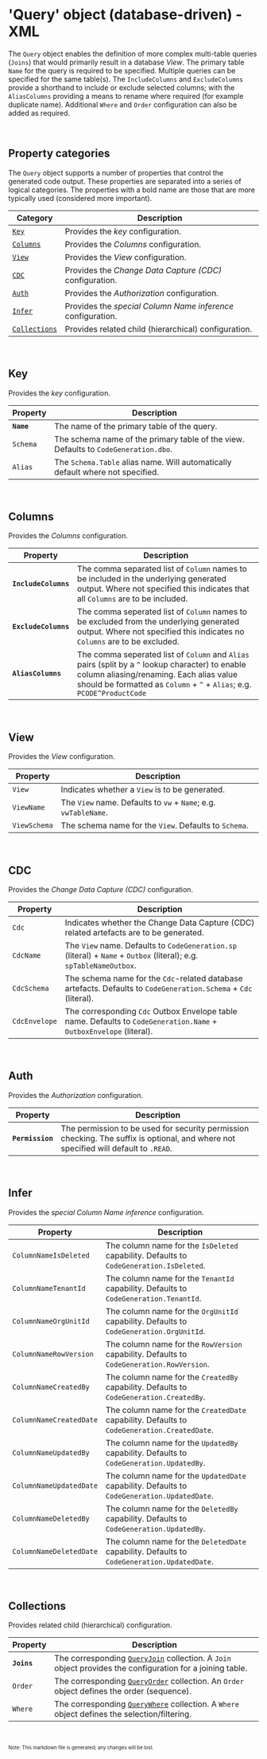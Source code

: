 # 'Query' object (database-driven) - XML

The `Query` object enables the definition of more complex multi-table queries (`Joins`) that would primarily result in a database _View_. The primary table `Name` for the query is required to be specified. Multiple queries can be specified for the same table(s). The `IncludeColumns` and `ExcludeColumns` provide a shorthand to include or exclude selected columns; with the `AliasColumns` providing a means to rename where required (for example duplicate name). Additional `Where` and `Order` configuration can also be added as required.

<br/>

## Property categories
The `Query` object supports a number of properties that control the generated code output. These properties are separated into a series of logical categories. The properties with a bold name are those that are more typically used (considered more important).

Category | Description
-|-
[`Key`](#Key) | Provides the _key_ configuration.
[`Columns`](#Columns) | Provides the _Columns_ configuration.
[`View`](#View) | Provides the _View_ configuration.
[`CDC`](#CDC) | Provides the _Change Data Capture (CDC)_ configuration.
[`Auth`](#Auth) | Provides the _Authorization_ configuration.
[`Infer`](#Infer) | Provides the _special Column Name inference_ configuration.
[`Collections`](#Collections) | Provides related child (hierarchical) configuration.

<br/>

## Key
Provides the _key_ configuration.

Property | Description
-|-
**`Name`** | The name of the primary table of the query.
`Schema` | The schema name of the primary table of the view. Defaults to `CodeGeneration.dbo`.
`Alias` | The `Schema.Table` alias name. Will automatically default where not specified.

<br/>

## Columns
Provides the _Columns_ configuration.

Property | Description
-|-
**`IncludeColumns`** | The comma separated list of `Column` names to be included in the underlying generated output. Where not specified this indicates that all `Columns` are to be included.
**`ExcludeColumns`** | The comma seperated list of `Column` names to be excluded from the underlying generated output. Where not specified this indicates no `Columns` are to be excluded.
**`AliasColumns`** | The comma seperated list of `Column` and `Alias` pairs (split by a `^` lookup character) to enable column aliasing/renaming. Each alias value should be formatted as `Column` + `^` + `Alias`; e.g. `PCODE^ProductCode`

<br/>

## View
Provides the _View_ configuration.

Property | Description
-|-
`View` | Indicates whether a `View` is to be generated.
`ViewName` | The `View` name. Defaults to `vw` + `Name`; e.g. `vwTableName`.
`ViewSchema` | The schema name for the `View`. Defaults to `Schema`.

<br/>

## CDC
Provides the _Change Data Capture (CDC)_ configuration.

Property | Description
-|-
`Cdc` | Indicates whether the Change Data Capture (CDC) related artefacts are to be generated.
`CdcName` | The `View` name. Defaults to `CodeGeneration.sp` (literal) + `Name` + `Outbox` (literal); e.g. `spTableNameOutbox`.
`CdcSchema` | The schema name for the `Cdc`-related database artefacts. Defaults to `CodeGeneration.Schema` + `Cdc` (literal).
`CdcEnvelope` | The corresponding `Cdc` Outbox Envelope table name. Defaults to `CodeGeneration.Name` + `OutboxEnvelope` (literal).

<br/>

## Auth
Provides the _Authorization_ configuration.

Property | Description
-|-
**`Permission`** | The permission to be used for security permission checking. The suffix is optional, and where not specified will default to `.READ`.

<br/>

## Infer
Provides the _special Column Name inference_ configuration.

Property | Description
-|-
`ColumnNameIsDeleted` | The column name for the `IsDeleted` capability. Defaults to `CodeGeneration.IsDeleted`.
`ColumnNameTenantId` | The column name for the `TenantId` capability. Defaults to `CodeGeneration.TenantId`.
`ColumnNameOrgUnitId` | The column name for the `OrgUnitId` capability. Defaults to `CodeGeneration.OrgUnitId`.
`ColumnNameRowVersion` | The column name for the `RowVersion` capability. Defaults to `CodeGeneration.RowVersion`.
`ColumnNameCreatedBy` | The column name for the `CreatedBy` capability. Defaults to `CodeGeneration.CreatedBy`.
`ColumnNameCreatedDate` | The column name for the `CreatedDate` capability. Defaults to `CodeGeneration.CreatedDate`.
`ColumnNameUpdatedBy` | The column name for the `UpdatedBy` capability. Defaults to `CodeGeneration.UpdatedBy`.
`ColumnNameUpdatedDate` | The column name for the `UpdatedDate` capability. Defaults to `CodeGeneration.UpdatedDate`.
`ColumnNameDeletedBy` | The column name for the `DeletedBy` capability. Defaults to `CodeGeneration.UpdatedBy`.
`ColumnNameDeletedDate` | The column name for the `DeletedDate` capability. Defaults to `CodeGeneration.UpdatedDate`.

<br/>

## Collections
Provides related child (hierarchical) configuration.

Property | Description
-|-
**`Joins`** | The corresponding [`QueryJoin`](Database-QueryJoin-Config-Xml.md) collection. A `Join` object provides the configuration for a joining table.
`Order` | The corresponding [`QueryOrder`](Database-QueryOrder-Config-Xml.md) collection. An `Order` object defines the order (sequence).
`Where` | The corresponding [`QueryWhere`](Database-QueryWhere-Config-Xml.md) collection. A `Where` object defines the selection/filtering.

<br/>

<sub><sup>Note: This markdown file is generated; any changes will be lost.</sup></sub>
